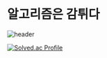 # 알고리즘은 감튀다

![header](https://capsule-render.vercel.app/api?type=wave&color=auto&height=300&section=header&text=알고리즘%20개념정리%20및%20문제풀이&fontSize=90)

[![Solved.ac Profile](http://mazassumnida.wtf/api/v2/generate_badge?boj=animoto1)](https://solved.ac/animoto1/)

